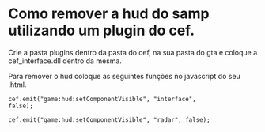 # Como remover a hud do samp utilizando um plugin do cef.

Crie a pasta plugins dentro da pasta do cef, na sua pasta do gta e coloque a cef_interface.dll dentro da mesma.

Para remover o hud coloque as seguintes funções no javascript do seu .html.

<code>cef.emit("game:hud:setComponentVisible", "interface", false);</code>
<p>
<code>cef.emit("game:hud:setComponentVisible", "radar", false);</code>
